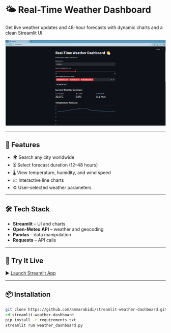 # 🌤️ Real-Time Weather Dashboard

Get live weather updates and 48-hour forecasts with dynamic charts and a clean Streamlit UI.

![App Preview](preview.png)

---

## 📌 Features

- 🌍 Search any city worldwide
- ⏳ Select forecast duration (12–48 hours)
- 🌡️ View temperature, humidity, and wind speed
- 📈 Interactive line charts
- ⚙️ User-selected weather parameters

---

## 🛠 Tech Stack

- **Streamlit** – UI and charts  
- **Open-Meteo API** – weather and geocoding  
- **Pandas** – data manipulation  
- **Requests** – API calls  

---

## 🚀 Try It Live

▶️ [Launch Streamlit App](https://ammarabidi-streamlit-weather-dashboard-weather-dashboard-y8ivwq.streamlit.app/)

---

## 📦 Installation

```bash
git clone https://github.com/ammarabidi/streamlit-weather-dashboard.git
cd streamlit-weather-dashboard
pip install -r requirements.txt
streamlit run weather_dashboard.py
